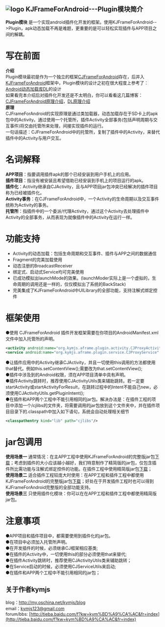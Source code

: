 ## ![logo](https://github.com/kymjs/KJFrameForAndroid/blob/master/KJFrameExample/logo.jpg) KJFrameForAndroid---Plugin模块简介
**Plugin模块** 是一个实现android插件化开发的框架。使用KJFrameForAndroid-->Plugin，apk动态加载不再是难题，更重要的是可以轻松实现插件与APP项目之间的解耦。<br>

# 写在前面
**介绍** <br>
  Plugin模块最初是作为一个独立的框架[CJFrameForAndroid](https://github.com/kymjs/CJFrameForAndroid/)存在，后并入[KJFrameForAndroid](https://github.com/kymjs/KJFrameForAndroid/tree/Plugin)框架中，Plugin模块的设计之初在很大程度上参考了：[Android动态加载库DL](https://github.com/singwhatiwanna/dynamic-load-apk)的设计<br>
  如果看完本介绍后对插件化开发还是不太明白，你可以看看这几篇博客：[CJFrameForAndroid原理介绍](http://my.oschina.net/kymjs/blog/331997)，[DL原理介绍](http://blog.csdn.net/singwhatiwanna/article/details/39937639)<br>
**原理** <br>
  CJFrameForAndroid的实现原理是通过类加载器，动态加载存在于SD卡上的apk包中的Activity。通过使用一个托管所，插件Activity全部事务(包括声明周期与交互事件)将交由托管所来处理，间接实现插件的运行。<br>
  一句话描述：CJFrameForAndroid中的托管所，复制了插件中的Activity，来替代插件中的Activity与用户交互。<br>

# 名词解释
**APP项目**：指要调用插件apk的那个已经安装到用户手机上的应用。<br>
**插件项目**：指没有被安装且希望借助已经安装到手机上的项目运行的apk。<br>
**插件化**：Activity继承自CJActivity，且与APP项目jar包冲突已经解决的插件项目称为已经被插件化。<br>
**Activity事务**：在CJFrameForAndroid中，一个Activity的生命周期以及交互事件统称为Activity的事务。<br>
**托管所**：指插件中的一个委派/代理Activity，通过这个Activity去处理插件中Activity的全部事务，从而表现为就像插件中的Activity在运行一样。<br>

# 功能支持
* Activity的动态加载：包括生命周期和交互事件、插件与APP之间的数据通信<br>
* Fragment的完美加载使用<br>
* 动态注册的BroadcastReceiver<br>
* 绑定式、启动式Service均可完美使用<br>
* 已成功模拟出launchMode的效果。(launchModer实际上是一个虚拟的，生命周期的调用还是一样的，仅仅模拟出了系统的BackStack)<br>
* 完美集成了KJFrameForAndroid中UILibrary的全部功能，支持注解式绑定控件<br>

# 框架使用
●使用 CJFrameForAndroid 插件开发框架需要在你项目的AndroidManifest.xml文件中加入托管所的声明。<br>
```xml
<activity android:name="org.kymjs.aframe.plugin.activity.CJProxyActivity" />  <!-- 如果使用了插件Activity，需要添加 -->
<service android:name="org.kymjs.aframe.plugin.service.CJProxyService" />  <!-- 如果使用了插件Service，需要添加 -->
```
●让插件应用中的Activity继承CJActivity，并且一切使用this调用的方法都使用that替代。例如this.setContentView();需要改为that.setContentView();<br>
●插件中涉及到的Android权限，须在APP项目清单中具有声明。<br>
●插件Activity跳转时，推荐使用CJActivityUtils类来辅助跳转。若一定要startActivity或startActivityForResult，在跳转过程中的Intent不能自己new，必须使用CJActivityUtils.getPluginIntent();<br>
●在插件和APP两个工程中不能引用相同的jar包。解决办法是：在插件工程的项目中添加一个/cjlibs的文件夹，将需要调用的jar包放到这个文件夹中，并在插件项目目录下的.classpath中加入如下语句，系统会自动处理相关细节
```xml
<classpathentry kind="lib" path="cjlibs"/>
```

# jar包调用
**使用场景一** 通常情况：在主APP工程中使用KJFrameForAndroid的完整版jar包[下载](https://github.com/kymjs/KJFrameForAndroid/tree/Plugin/binrary)；考虑到插件的大小应该越小越好，我们特意制作了精简版的jar包，仅包含插件所比需功能与注解式绑定控件的功能。在插件工程中使用精简版jar包[下载]()；<br>
**使用场景二** 适合插件工程较庞大时使用：在APP工程和插件工程中都使用KJFrameForAndroid的完整版jar包[下载](https://github.com/kymjs/KJFrameForAndroid/tree/Plugin/binrary)；好处在于开发插件工程时也可以得到KJFrameForAndroid完整版的全部功能支持。<br>
**使用场景三** 只使用插件化模块：你可以在在APP工程和插件工程中都使用精简版jar包。

# 注意事项
●APP项目和插件项目中，都需要使用到插件化的jar包。<br>
●在项目中必须加入托管所声明。<br>
●在开发插件的时候，必须继承CJ框架相应基类;<br>
●在插件的Activity中，一切使用this的部分必须使用that来替代;<br>
●在插件Activity跳转时，推荐使用CJActivityUtils类来辅助跳转；<br>
●在Service启动的时候，必须使用CJServiceUtils来启动;<br>
●在插件和APP两个工程中不能引用相同的jar包；<br>

## 关于作者kymjs
blog：http://my.oschina.net/kymjs/blog<br>
email：kymjs123@gmail.com<br>
forum/bbs: [http://tieba.baidu.com/f?kw=kym%BD%A9%CA%AC&fr=index](http://tieba.baidu.com/f?kw=kym%BD%A9%CA%AC&fr=index)<br>